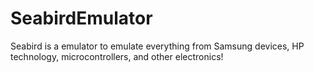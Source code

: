 # SeabirdEmulator
Seabird is a emulator to emulate everything from Samsung devices, HP technology, microcontrollers, and other electronics!
